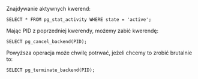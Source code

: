 <!--
.. title: Znajdywanie i zabijanie kwerend w Postgresie
.. slug: znajdywanie-zabijanie-kwerend-postgres
.. date: 2020-10-16 22:09:41 UTC+02:00
.. tags: postgres
.. category: snippet
.. link:
.. description:
.. type: text
-->

Znajdywanie aktywnych kwerend:

`SELECT * FROM pg_stat_activity WHERE state = 'active';`

Mając PID z poprzedniej kwerendy, możemy zabić kwerendę:

`SELECT pg_cancel_backend(PID);`

Powyższa operacja może chwilę potrwać, jeżeli chcemy to zrobić brutalnie to:

`SELECT pg_terminate_backend(PID);`
